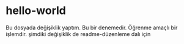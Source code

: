 # hello-world
Bu dosyada değişiklik yaptım.
Bu bir denemedir.
Öğrenme  amaçlı bir işlemdir.
şimdiki değişiklik de  readme-düzenleme  dalı için
